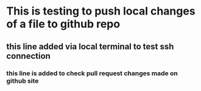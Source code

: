 # This is testing to push local changes of a file to github repo
## this line added via local terminal to test ssh connection
### this line is added to check pull request changes made on github site
